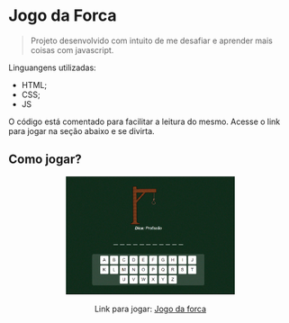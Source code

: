 # Jogo da Forca

>
> Projeto desenvolvido com intuito de me desafiar e 
> aprender mais coisas com javascript.
>

Linguangens utilizadas:
- HTML;
- CSS;
- JS

O código está comentado para facilitar a leitura do mesmo.
Acesse o link para jogar na seção abaixo e se divirta.

## Como jogar?

<div align="center">
<img src="./images/forGit.png" width="300">
  
Link para jogar: [Jogo da forca](https://youngc0de.github.io/hangmangame/)
</div>
